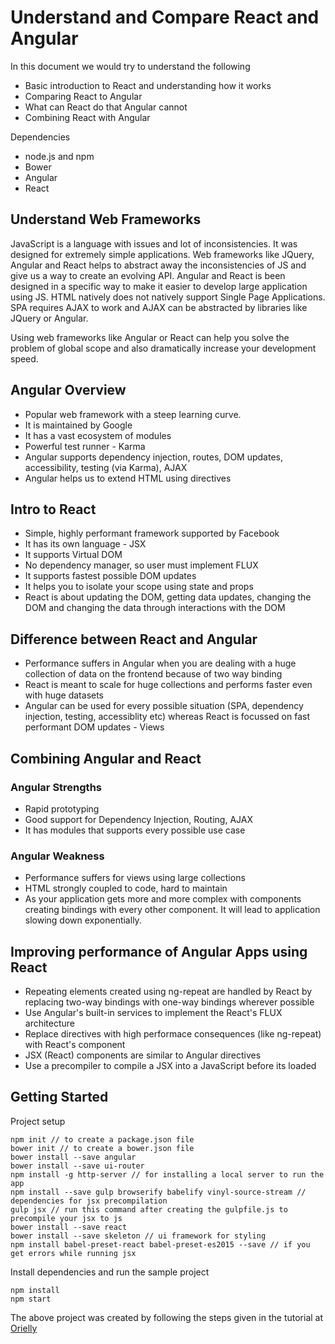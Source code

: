# Understand and Compare React and Angular

In this document we would try to understand the following 
- Basic introduction to React and understanding how it works
- Comparing React to Angular
- What can React do that Angular cannot
- Combining React with Angular

Dependencies
- node.js and npm
- Bower
- Angular
- React

## Understand Web Frameworks
JavaScript is a language with issues and lot of inconsistencies. It was designed for extremely simple applications. Web frameworks like JQuery, Angular and React helps to abstract away the inconsistencies of JS and give us a way to create an evolving API. Angular and React is been designed in a specific way to make it easier to develop large application using JS. HTML natively does not natively support Single Page Applications. SPA requires AJAX to work and AJAX can be abstracted by libraries like JQuery or Angular. 

Using web frameworks like Angular or React can help you solve the problem of global scope and also dramatically increase your development speed.

## Angular Overview
- Popular web framework with a steep learning curve.
- It is maintained by Google
- It has a vast ecosystem of modules
- Powerful test runner - Karma
- Angular supports dependency injection, routes, DOM updates, accessibility, testing (via Karma), AJAX
- Angular helps us to extend HTML using directives

## Intro to React
- Simple, highly performant framework supported by Facebook
- It has its own language - JSX
- It supports Virtual DOM
- No dependency manager, so user must implement FLUX
- It supports fastest possible DOM updates
- It helps you to isolate your scope using state and props
- React is about updating the DOM, getting data updates, changing the DOM and changing the data through interactions with the DOM

## Difference between React and Angular
- Performance suffers in Angular when you are dealing with a huge collection of data on the frontend because of two way binding
- React is meant to scale for huge collections and performs faster even with huge datasets
- Angular can be used for every possible situation (SPA, dependency injection, testing, accessiblity etc) whereas React is focussed on fast performant DOM updates - Views

## Combining Angular and React
### Angular Strengths
- Rapid prototyping
- Good support for Dependency Injection, Routing, AJAX
- It has modules that supports every possible use case
### Angular Weakness
- Performance suffers for views using large collections
- HTML strongly coupled to code, hard to maintain
- As your application gets more and more complex with components creating bindings with every other component. It will lead to application slowing down exponentially.

## Improving performance of Angular Apps using React
- Repeating elements created using ng-repeat are handled by React by replacing two-way bindings with one-way bindings wherever possible
- Use Angular's built-in services to implement the React's FLUX architecture
- Replace directives with high performace consequences (like ng-repeat) with React's component
- JSX (React) components are similar to Angular directives
- Use a precompiler to compile a JSX into a JavaScript before its loaded

## Getting Started

Project setup
```
npm init // to create a package.json file
bower init // to create a bower.json file
bower install --save angular
bower install --save ui-router
npm install -g http-server // for installing a local server to run the app
npm install --save gulp browserify babelify vinyl-source-stream // dependencies for jsx precompilation
gulp jsx // run this command after creating the gulpfile.js to precompile your jsx to js
bower install --save react
bower install --save skeleton // ui framework for styling
npm install babel-preset-react babel-preset-es2015 --save // if you get errors while running jsx
```

Install dependencies and run the sample project

```
npm install
npm start
```

The above project was created by following the steps given in the tutorial at [Orielly](http://shop.oreilly.com/product/0636920045212.do)